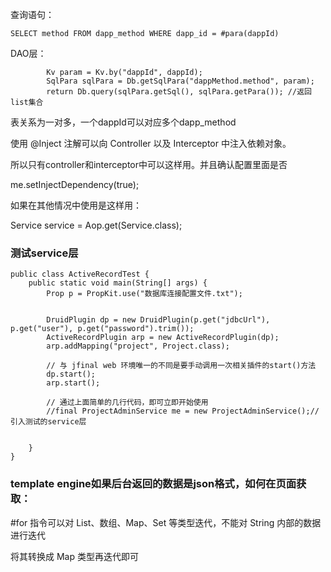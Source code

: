 查询语句：

```
SELECT method FROM dapp_method WHERE dapp_id = #para(dappId)
```

DAO层：

```
        Kv param = Kv.by("dappId", dappId);
        SqlPara sqlPara = Db.getSqlPara("dappMethod.method", param);
        return Db.query(sqlPara.getSql(), sqlPara.getPara()); //返回list集合
```

表关系为一对多，一个dappId可以对应多个dapp\_method

使用 @Inject 注解可以向 Controller 以及 Interceptor 中注入依赖对象。

所以只有controller和interceptor中可以这样用。并且确认配置里面是否

me.setInjectDependency\(true\);

如果在其他情况中使用是这样用：

Service service = Aop.get\(Service.class\);

### 测试service层

```
public class ActiveRecordTest {
    public static void main(String[] args) {
        Prop p = PropKit.use("数据库连接配置文件.txt");


        DruidPlugin dp = new DruidPlugin(p.get("jdbcUrl"), p.get("user"), p.get("password").trim());
        ActiveRecordPlugin arp = new ActiveRecordPlugin(dp);
        arp.addMapping("project", Project.class);

        // 与 jfinal web 环境唯一的不同是要手动调用一次相关插件的start()方法
        dp.start();
        arp.start();

        // 通过上面简单的几行代码，即可立即开始使用
        //final ProjectAdminService me = new ProjectAdminService();//引入测试的service层


    }
}
```

### template engine如果后台返回的数据是json格式，如何在页面获取：

\#for 指令可以对 List、数组、Map、Set 等类型迭代，不能对 String 内部的数据进行迭代

将其转换成 Map 类型再迭代即可

